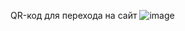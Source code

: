 QR-код для перехода на сайт
![image](https://github.com/user-attachments/assets/8da73626-a569-4eda-9090-16294ee46470)
